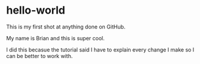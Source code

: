 # hello-world
This is my first shot at anything done on GitHub.

My name is Brian and this is super cool.

I did this becasue the tutorial said I have to explain every change I make so I can be better to work with.
